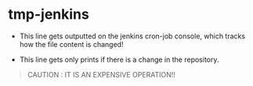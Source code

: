 # tmp-jenkins

- This line gets outputted on the jenkins cron-job console, which tracks how the file content is changed!

- This line gets only prints if there is a change in the repository.
> CAUTION : IT IS AN EXPENSIVE OPERATION!!
